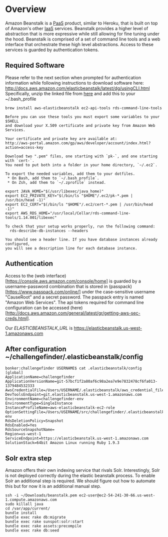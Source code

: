 # Overview
Amazon Beanstalk is a [PaaS](https://en.wikipedia.org/wiki/Cloud_computing#Platform_as_a_service_.28PaaS.29) product, similar to Heroku, that is built on top of Amazon's other [IaaS](https://en.wikipedia.org/wiki/Cloud_computing#Infrastructure_as_a_service_.28IaaS.29) services. Beanstalk provides a higher level of abstraction that is more expressive while still allowing for fine tuning under the hood. Beanstalk is comprised of a set of command line tools and a web interface that orchestrate these high level abstractions. Access to these services is guarded by authentication tokens.

## Required Software
Please refer to the next section when prompted for authentication information while following instructions to download software here: http://docs.aws.amazon.com/elasticbeanstalk/latest/dg/usingCLI.html
Specifically, unzip the linked file from [here](https://aws.amazon.com/code/AWS-Elastic-Beanstalk/6752709412171743) and add this to your ~/.bash_profile

``brew install aws-elasticbeanstalk ec2-api-tools rds-command-line-tools``


    Before you can use these tools you must export some variables to your $SHELL
    and download your X.509 certificate and private key from Amazon Web Services.

    Your certificate and private key are available at:
    http://aws-portal.amazon.com/gp/aws/developer/account/index.html?action=access-key

    Download two ".pem" files, one starting with `pk-`, and one starting with `cert-`.
    You need to put both into a folder in your home directory, `~/.ec2`.

    To export the needed variables, add them to your dotfiles.
     * On Bash, add them to `~/.bash_profile`.
     * On Zsh, add them to `~/.zprofile` instead.

    export JAVA_HOME="$(/usr/libexec/java_home)"
    export EC2_PRIVATE_KEY="$(/bin/ls "$HOME"/.ec2/pk-*.pem | /usr/bin/head -1)"
    export EC2_CERT="$(/bin/ls "$HOME"/.ec2/cert-*.pem | /usr/bin/head -1)"
    export AWS_RDS_HOME="/usr/local/Cellar/rds-command-line-tools/1.14.001/libexec"

    To check that your setup works properly, run the following command:
      rds-describe-db-instances --headers

    You should see a header line. If you have database instances already configured,
    you will see a description line for each database instance.



## Authentication
Access to the (web interface)[https://console.aws.amazon.com/console/home] is guarded by a username-password combination that is stored in (passpack)[https://www.passpack.com/online/] under the case-sensitive username "CauseRoot" and a secret password. The passpack entry is named "Amazon Web Services".
The api tokens required for command line configuration can be accessed (here)[http://docs.aws.amazon.com/general/latest/gr/getting-aws-sec-creds.html].

Our *ELASTICBEANSTALK_URL* is https://elasticbeanstalk.us-west-1.amazonaws.com

## After configuration ~/challengefinder/.elasticbeanstalk/config 
    bonker:challengefinder USERNAME$ cat .elasticbeanstalk/config 
    [global]
    ApplicationName=challengefinder
    ApplicationVersionName=git-57bcf1f2a80af6c98a2ea7e9e7832478cf6fa013-1379484532333
    AwsCredentialFile=/Users/USERNAME/.elasticbeanstalk/aws_credential_file
    DevToolsEndpoint=git.elasticbeanstalk.us-west-1.amazonaws.com
    EnvironmentName=challengefinder-env
    EnvironmentType=SingleInstance
    InstanceProfileName=aws-elasticbeanstalk-ec2-role
    OptionSettingFile=/Users/USERNAME/src/challengefinder/.elasticbeanstalk/optionsettings.challengefinder-env
    RdsDeletionPolicy=Snapshot
    RdsEnabled=Yes
    RdsSourceSnapshotName=
    Region=us-west-1
    ServiceEndpoint=https://elasticbeanstalk.us-west-1.amazonaws.com
    SolutionStack=64bit Amazon Linux running Ruby 1.9.3

## Solr extra step
Amazon offers their own indexing service that rivals Solr. Interestingly, Solr is not deployed correctly during the elastic beanstalk process. To enable Solr an additional step is required. We should figure out how to automate this but for now it is an additional manual step.

    ssh -i ~/Downloads/beanstalk.pem ec2-user@ec2-54-241-30-66.us-west-1.compute.amazonaws.com
    sudo killall java
    cd /var/app/current/
    bundle install
    bundle exec rake db:migrate
    bundle exec rake sunspot:solr:start
    bundle exec rake assets:precompile
    bundle exec rake db:seed
